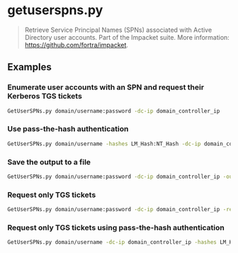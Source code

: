 # getuserspns.py

> Retrieve Service Principal Names (SPNs) associated with Active Directory user accounts. Part of the Impacket suite. More information: <https://github.com/fortra/impacket>.

## Examples

### Enumerate user accounts with an SPN and request their Kerberos TGS tickets

```bash
GetUserSPNs.py domain/username:password -dc-ip domain_controller_ip
```

### Use pass-the-hash authentication

```bash
GetUserSPNs.py domain/username -hashes LM_Hash:NT_Hash -dc-ip domain_controller_ip
```

### Save the output to a file

```bash
GetUserSPNs.py domain/username:password -dc-ip domain_controller_ip -outputfile path/to/output_file
```

### Request only TGS tickets

```bash
GetUserSPNs.py domain/username:password -dc-ip domain_controller_ip -request
```

### Request only TGS tickets using pass-the-hash authentication

```bash
GetUserSPNs.py domain/username -dc-ip domain_controller_ip -hashes LM_Hash:NT_Hash -request
```
